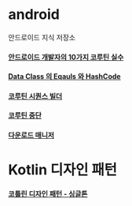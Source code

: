 # android
안드로이드 지식 저장소

#### [안드로이드 개발자의 10가지 코루틴 실수](https://github.com/novicePGT/android/blob/main/coroutine/%EC%BD%94%EB%A3%A8%ED%8B%B4%20%EC%82%AC%EC%9A%A9%EC%9D%98%20%EC%8B%A4%EC%88%98%20TOP%2010.md)

#### [Data Class 의 Eqauls 와 HashCode](https://github.com/novicePGT/android/blob/main/Data%20Class/Equals%20And%20HashCode.md)

#### [코루틴 시퀀스 빌더](https://github.com/novicePGT/android/blob/main/coroutine/%EC%8B%9C%ED%80%80%EC%8A%A4%20%EB%B9%8C%EB%8D%94.md)

#### [코루틴 중단](https://github.com/novicePGT/android/blob/main/coroutine/%EC%BD%94%EB%A3%A8%ED%8B%B4%20%EC%A4%91%EB%8B%A8.md)

#### [다운로드 매니저](https://github.com/novicePGT/android/blob/main/useability/DownloadManager.md)

# Kotlin 디자인 패턴

#### [코틀린 디자인 패턴 - 싱글톤 ](https://github.com/novicePGT/android/tree/main/Design%20Pattern](https://github.com/novicePGT/android/blob/main/Design%20Pattern/%EC%8B%B1%EA%B8%80%ED%86%A4%20%ED%8C%A8%ED%84%B4.md))
